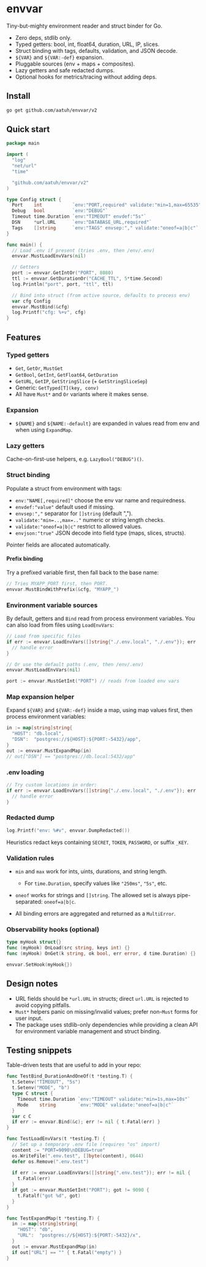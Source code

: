 # envvar

Tiny-but-mighty environment reader and struct binder for Go.

* Zero deps, stdlib only.
* Typed getters: bool, int, float64, duration, URL, IP, slices.
* Struct binding with tags, defaults, validation, and JSON decode.
* `${VAR}` and `${VAR:-def}` expansion.
* Pluggable sources (env + maps + composites).
* Lazy getters and safe redacted dumps.
* Optional hooks for metrics/tracing without adding deps.

## Install

```bash
go get github.com/aatuh/envvar/v2
```

## Quick start

```go
package main

import (
  "log"
  "net/url"
  "time"

  "github.com/aatuh/envvar/v2"
)

type Config struct {
  Port    int           `env:"PORT,required" validate:"min=1,max=65535"`
  Debug   bool          `env:"DEBUG"`
  Timeout time.Duration `env:"TIMEOUT" envdef:"5s"`
  DSN     *url.URL      `env:"DATABASE_URL,required"`
  Tags    []string      `env:"TAGS" envsep:"," validate:"oneof=a|b|c"`
}

func main() {
  // Load .env if present (tries .env, then /env/.env)
  envvar.MustLoadEnvVars(nil)

  // Getters
  port := envvar.GetIntOr("PORT", 8080)
  ttl := envvar.GetDurationOr("CACHE_TTL", 5*time.Second)
  log.Println("port", port, "ttl", ttl)

  // Bind into struct (from active source, defaults to process env)
  var cfg Config
  envvar.MustBind(&cfg)
  log.Printf("cfg: %+v", cfg)
}
```

## Features

### Typed getters

* `Get`, `GetOr`, `MustGet`
* `GetBool`, `GetInt`, `GetFloat64`, `GetDuration`
* `GetURL`, `GetIP`, `GetStringSlice` (+ `GetStringSliceSep`)
* Generic: `GetTyped[T](key, conv)`
* All have `Must*` and `Or` variants where it makes sense.

### Expansion

* `${NAME}` and `${NAME:-default}` are expanded in values read from
  env and when using `ExpandMap`.

### Lazy getters

Cache-on-first-use helpers, e.g. `LazyBool("DEBUG")()`.

### Struct binding

Populate a struct from environment with tags:

* `env:"NAME[,required]"` choose the env var name and requiredness.
* `envdef:"value"` default used if missing.
* `envsep:","` separator for `[]string` (default ",").
* `validate:"min=..,max=.."` numeric or string length checks.
* `validate:"oneof=a|b|c"` restrict to allowed values.
* `envjson:"true"` JSON decode into field type (maps, slices, structs).

Pointer fields are allocated automatically.

#### Prefix binding

Try a prefixed variable first, then fall back to the base name:

```go
// Tries MYAPP_PORT first, then PORT.
envvar.MustBindWithPrefix(&cfg, "MYAPP_")
```

### Environment variable sources

By default, getters and `Bind` read from process environment variables.
You can also load from files using `LoadEnvVars`:

```go
// Load from specific files
if err := envvar.LoadEnvVars([]string{"./.env.local", "./.env"}); err != nil {
  // handle error
}

// Or use the default paths (.env, then /env/.env)
envvar.MustLoadEnvVars(nil)

port := envvar.MustGetInt("PORT") // reads from loaded env vars
```

### Map expansion helper

Expand `${VAR}` and `${VAR:-def}` inside a map, using map values first,
then process environment variables:

```go
in := map[string]string{
  "HOST": "db.local",
  "DSN":  "postgres://${HOST}:${PORT:-5432}/app",
}
out := envvar.MustExpandMap(in)
// out["DSN"] == "postgres://db.local:5432/app"
```

### .env loading

```go
// Try custom locations in order:
if err := envvar.LoadEnvVars([]string{"./.env.local", "./.env"}); err != nil {
  // handle error
}
```

### Redacted dump

```go
log.Printf("env: %#v", envvar.DumpRedacted())
```

Heuristics redact keys containing `SECRET`, `TOKEN`, `PASSWORD`, or
suffix `_KEY`.

### Validation rules

* `min` and `max` work for ints, uints, durations, and string length.

  * For `time.Duration`, specify values like `"250ms"`, `"5s"`, etc.
* `oneof` works for strings and `[]string`. The allowed set is always
  pipe-separated: `oneof=a|b|c`.
* All binding errors are aggregated and returned as a `MultiError`.

### Observability hooks (optional)

```go
type myHook struct{}
func (myHook) OnLoad(src string, keys int) {}
func (myHook) OnGet(k string, ok bool, err error, d time.Duration) {}

envvar.SetHook(myHook{})
```

## Design notes

* URL fields should be `*url.URL` in structs; direct `url.URL` is
  rejected to avoid copying pitfalls.
* `Must*` helpers panic on missing/invalid values; prefer non-`Must`
  forms for user input.
* The package uses stdlib-only dependencies while providing a clean API
  for environment variable management and struct binding.

## Testing snippets

Table-driven tests that are useful to add in your repo:

```go
func TestBind_DurationAndOneOf(t *testing.T) {
  t.Setenv("TIMEOUT", "5s")
  t.Setenv("MODE", "b")
  type C struct {
    Timeout time.Duration `env:"TIMEOUT" validate:"min=1s,max=10s"`
    Mode    string        `env:"MODE" validate:"oneof=a|b|c"`
  }
  var c C
  if err := envvar.Bind(&c); err != nil { t.Fatal(err) }
}

func TestLoadEnvVars(t *testing.T) {
  // Set up a temporary .env file (requires "os" import)
  content := "PORT=9090\nDEBUG=true"
  os.WriteFile(".env.test", []byte(content), 0644)
  defer os.Remove(".env.test")
  
  if err := envvar.LoadEnvVars([]string{".env.test"}); err != nil {
    t.Fatal(err)
  }
  if got := envvar.MustGetInt("PORT"); got != 9090 {
    t.Fatalf("got %d", got)
  }
}

func TestExpandMap(t *testing.T) {
  in := map[string]string{
    "HOST": "db",
    "URL":  "postgres://${HOST}:${PORT:-5432}/x",
  }
  out := envvar.MustExpandMap(in)
  if out["URL"] == "" { t.Fatal("empty") }
}
```
